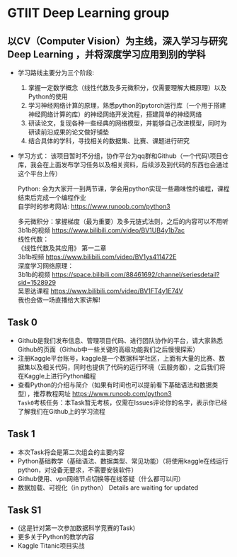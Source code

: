 # GTIIT Deep Learning group
## 以CV（Computer Vision）为主线，深入学习与研究Deep Learning ，并将深度学习应用到别的学科  
- 学习路线主要分为三个阶段:  
  1. 掌握一定数学概念（线性代数及多元微积分，仅需要理解大概原理）以及Python的使用  
  2. 学习神经网络计算的原理，熟悉python的pytorch运行库（一个用于搭建神经网络计算的库）的神经网络开发流程，搭建简单的神经网络  
  3. 研读论文，复现各种一些经典的网络模型，并能够自己改进模型，同时为研读前沿成果的论文做好铺垫  
  4. 结合具体的学科，寻找相关的数据集、比赛、课题进行研究  
- 学习方式：
  该项目暂时不分组，协作平台为qq群和Github（一个代码\项目仓库，我会在上面发布学习任务以及相关资料，后续涉及到代码的东西也会通过这个平台上传）
  	
  Python: 会为大家开一到两节课，学会用python实现一些趣味性的编程，课程结束后完成一个编程作业  
  自学时的参考网站: https://www.runoob.com/python3  
  	
  多元微积分：掌握梯度（最为重要）及多元链式法则，之后的内容可以不用听  
  3b1b的视频 https://www.bilibili.com/video/BV1UB4y1b7ac  
  线性代数：  
  《线性代数及其应用》 第一二章  
  3b1b视频 https://www.bilibili.com/video/BV1ys411472E  
  深度学习网络原理：  
  3b1b的视频 https://space.bilibili.com/88461692/channel/seriesdetail?sid=1528929  
  吴恩达课程 https://www.bilibili.com/video/BV1FT4y1E74V  
  我也会做一场直播给大家讲解!
     
## Task 0
- Github是我们发布信息、管理项目代码、进行团队协作的平台，请大家熟悉Github的页面（Github中一些关键的高级功能我们之后慢慢探索）
- 注册Kaggle平台账号，kaggle是一个数据科学社区，上面有大量的比赛、数据集以及相关代码，同时也提供了代码的运行环境（云服务器），之后我们将在Kaggle上进行Python编程
- 查看Python的介绍与简介（如果有时间也可以提前看下基础语法和数据类型），推荐教程网址 https://www.runoob.com/python3  
`Task0`考核任务：本Task暂无考核，仅需在Issues评论你的名字，表示你已经了解我们在Github上的学习流程
## Task 1
- 本次Task将会是第二次组会的主要内容  
- Python基础教学（基础语法、数据类型、常见功能）（将使用kaggle在线运行python，对设备无要求，不需要安装软件）  
- Github使用、vpn网络节点切换等在线答疑（什么都可以问）    
- 数据加载、可视化（in python）
Details are waiting for updated
## Task S1
- (这是针对第一次参加数据科学竞赛的Task)
- 更多关于Python的教学内容
- Kaggle Titanic项目实战
